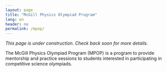 ```yaml
---
layout: page
title: "McGill Physics Olympiad Program"
lang: en
header: no
permalink: /mpop/
---
```

*This page is under construction. Check back soon for more details.*

The McGill Physics Olympiad Program (MPOP) is a program to provide mentorship and practice sessions to students interested in participating in competitive science olympiads.
